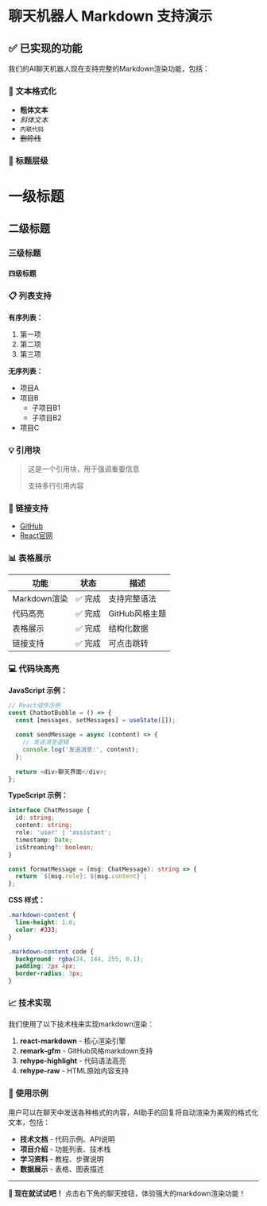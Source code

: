 # 聊天机器人 Markdown 支持演示

## ✅ 已实现的功能

我们的AI聊天机器人现在支持完整的Markdown渲染功能，包括：

### 🎨 文本格式化
- **粗体文本** 
- *斜体文本*
- `内联代码`
- ~~删除线~~

### 📝 标题层级
# 一级标题
## 二级标题  
### 三级标题
#### 四级标题

### 📋 列表支持
**有序列表：**
1. 第一项
2. 第二项
3. 第三项

**无序列表：**
- 项目A
- 项目B
  - 子项目B1
  - 子项目B2
- 项目C

### 💡 引用块
> 这是一个引用块，用于强调重要信息
> 
> 支持多行引用内容

### 🔗 链接支持
- [GitHub](https://github.com)
- [React官网](https://reactjs.org)

### 📊 表格展示
| 功能 | 状态 | 描述 |
|------|------|------|
| Markdown渲染 | ✅ 完成 | 支持完整语法 |
| 代码高亮 | ✅ 完成 | GitHub风格主题 |
| 表格展示 | ✅ 完成 | 结构化数据 |
| 链接支持 | ✅ 完成 | 可点击跳转 |

### 💻 代码块高亮

**JavaScript 示例：**
```javascript
// React组件示例
const ChatbotBubble = () => {
  const [messages, setMessages] = useState([]);
  
  const sendMessage = async (content) => {
    // 发送消息逻辑
    console.log('发送消息:', content);
  };
  
  return <div>聊天界面</div>;
};
```

**TypeScript 示例：**
```typescript
interface ChatMessage {
  id: string;
  content: string;
  role: 'user' | 'assistant';
  timestamp: Date;
  isStreaming?: boolean;
}

const formatMessage = (msg: ChatMessage): string => {
  return `${msg.role}: ${msg.content}`;
};
```

**CSS 样式：**
```css
.markdown-content {
  line-height: 1.6;
  color: #333;
}

.markdown-content code {
  background: rgba(24, 144, 255, 0.1);
  padding: 2px 4px;
  border-radius: 3px;
}
```

### 📈 技术实现

我们使用了以下技术栈来实现markdown渲染：

1. **react-markdown** - 核心渲染引擎
2. **remark-gfm** - GitHub风格markdown支持
3. **rehype-highlight** - 代码语法高亮  
4. **rehype-raw** - HTML原始内容支持

### 🎯 使用示例

用户可以在聊天中发送各种格式的内容，AI助手的回复将自动渲染为美观的格式化文本，包括：

- **技术文档** - 代码示例、API说明
- **项目介绍** - 功能列表、技术栈
- **学习资料** - 教程、步骤说明
- **数据展示** - 表格、图表描述

---

**🚀 现在就试试吧！** 
点击右下角的聊天按钮，体验强大的markdown渲染功能！ 